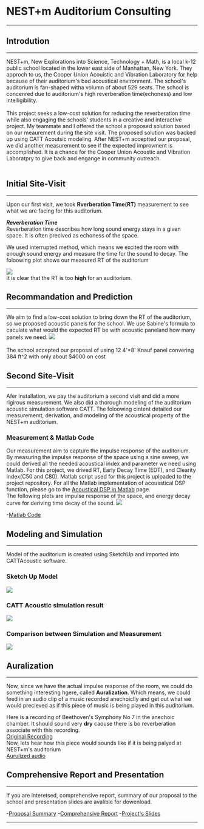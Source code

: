 <br>
<br>

# NEST+m Auditorium Consulting
---
## Introdution
---
NEST+m, New Explorations into Science, Technology + Math, is a local k-12 public school located in the lower east side of Manhattan, New York. They approch to us, the Cooper Union Acouistic and Vibration Laboratory for help
because of their auditorium's bad acoustical environment. The school's auditorium is fan-shaped witha volumn of about 529 seats. The school is concenred due to auditorium's high reverberation time(echoness) and low intelligibility. 
<br><br>
This project seeks a low-cost solution for reducing the reverberation time while also engaging the
schools’ students in a creative and interactive project. My teammate and I offered the school a proposed solution based on our meaurement during the site visit. The proposed solution was backed up using CATT Acoutsic modeling.
After NEST+m acceptted our proposal, we did another measurement to see if the expected improvment is accomplished. 
It is a chance for the Cooper Union Acoustic and Vibration Laboratpry to give back and engange in community outreach.
<br><br>
## Initial Site-Visit
---
Upon our first visit, we took __Rverberation Time(RT)__ measurement to see what we are facing for this auditorium.  

*__Reverberation Time__*  
Reverberation time describes how long sound energy stays in a given space. It is often precived as echoness of the space.  

We used interrupted method, which means we excited the room with enough sound energy and measure the time for the sound to decay. The foloowing plot shows our measured RT of the auditorium

[<img src="pic/RT_mea.png?raw=true"/>](https://github.com/raymondminglee/Acoustic-Consulting/blob/master/pic/RT_mea.png)
<br>
It is clear that the RT is too __high__ for an auditorium.
## Recommandation and Prediction
---
We aim to find a low-cost solution to bring down the RT of the auditorium, so we proposed acoustic panels for the school.
We use Sabine's formula to caculate what would the expected RT be with acoustic paneland how many panels we need. 
[<img src="pic/result_1.PNG?raw=true"/>](https://github.com/raymondminglee/Acoustic-Consulting/blob/master/pic/result_1.PNG)
<br> <br>
The school accepted our proposal of using 12 4'\*8' Knauf panel convering 384 ft^2 with only about $4000 on cost 
## Second Site-Visit
---
Afer installation, we pay the auditorium a second visit and did a more rigirous measurement. We also did a thorough modeling of the auditorium acoustic simulation software CATT. The foloowing cintent detailed our measurememt, derivation, and modeling of the acoustical property of the NEST+m auditorium.  

### Measurement & Matlab Code
Our measurement aim to capture the impulse response of the auditorium. By measuring the impulse response of the space using a sine sweep, we could derived all the needed acoustical index and parameter we need using Matlab. For this project, we drived RT, Early Decay Time (EDT), and Clearity Index(C50 and C80). Matlab script used for this project is uploaded to the project repository. For all the Matlab implementation of acousstical DSP function, please go to the [Acoustical DSP in Matlab](https://github.com/raymondminglee/Acoustic-Consulting) page.  
The following plots are impulse response of the space, and energy decay curve for deriving time decay of the sound.
[<img src="pic/matlab_plot.PNG?raw=true"/>](https://github.com/raymondminglee/Acoustic-Consulting/blob/master/pic/matlab_plot.PNG)

-[Matlab Code](https://github.com/raymondminglee/script)
## Modeling and Simulation
---
Model of the auditorium is created using SketchUp and imported into CATTAcoustic software.  
### Sketch Up Model
<img src="pic/sketchup.png?raw=true"/>

### CATT Acoustic simulation result
<img src="pic/catt.png?raw=true"/>

### Comparison between Simulation and Measurement
[<img src="pic/sim_plot.PNG?raw=true"/>](https://github.com/raymondminglee/Acoustic-Consulting/blob/master/pic/sim_plot.PNG)

## Auralization
---
Now, since we have the actual impulse response of the room, we could do something interesting hgere, called __Auralization__. Which means, we could feed in an audio clip of a music recorded anechoiclly and get out what we would precieved as if this piece of music is being played in this auditorium.

Here is a recording of Beethoven's Symphony No 7 in the anechoic chamber. It should sound very __dry__ caouse there is bo reverberation associate with this recording.  
[Original Recording](/audio/Beethoven_orig.m4a)  
Now, lets hear how this piece would sounds like if it is being palyed at NEST+m's auditorium  
[Aurulized audio](/audio/Beethoven_sim.m4a)  

## Comprehensive Report and Presentation
---
If you are interetsed, comprehensive report, summary of our proposal to the school and presentation slides are avalible for dowenload.  

-[Proposal Summary](https://github.com/raymondminglee/Acoustic-Consulting/blob/master/doc/NEST%2Bm_summary.pdf)
-[Comprehensive Report](https://github.com/raymondminglee/Acoustic-Consulting/blob/master/doc/NEST%2Bm_Report.pdf)
-[Project's Slides](https://github.com/raymondminglee/Acoustic-Consulting/blob/master/doc/Presentsation.pdf)





---




